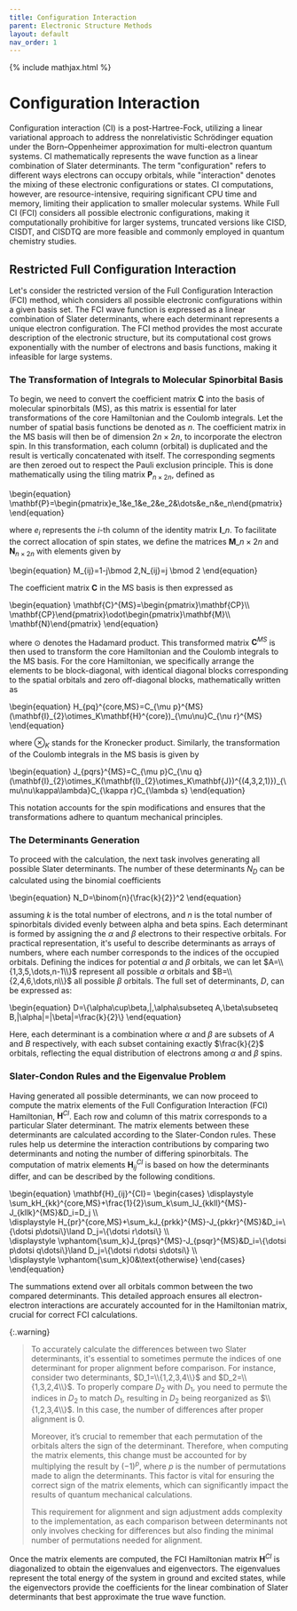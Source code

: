 ```yaml
---
title: Configuration Interaction
parent: Electronic Structure Methods
layout: default
nav_order: 1
---
```

{% include mathjax.html %}

# Configuration Interaction

Configuration interaction (CI) is a post-Hartree-Fock, utilizing a linear variational approach to address the nonrelativistic Schrödinger equation under the Born–Oppenheimer approximation for multi-electron quantum systems. CI mathematically represents the wave function as a linear combination of Slater determinants. The term "configuration" refers to different ways electrons can occupy orbitals, while "interaction" denotes the mixing of these electronic configurations or states. CI computations, however, are resource-intensive, requiring significant CPU time and memory, limiting their application to smaller molecular systems. While Full CI (FCI) considers all possible electronic configurations, making it computationally prohibitive for larger systems, truncated versions like CISD, CISDT, and CISDTQ are more feasible and commonly employed in quantum chemistry studies.


## Restricted Full Configuration Interaction

Let's consider the restricted version of the Full Configuration Interaction (FCI) method, which considers all possible electronic configurations within a given basis set. The FCI wave function is expressed as a linear combination of Slater determinants, where each determinant represents a unique electron configuration. The FCI method provides the most accurate description of the electronic structure, but its computational cost grows exponentially with the number of electrons and basis functions, making it infeasible for large systems.

### The Transformation of Integrals to Molecular Spinorbital Basis
To begin, we need to convert the coefficient matrix $\mathbf{C}$ into the basis of molecular spinorbitals (MS), as this matrix is essential for later transformations of the core Hamiltonian and the Coulomb integrals. Let the number of spatial basis functions be denoted as $n$. The coefficient matrix in the MS basis will then be of dimension $2n \times 2n$, to incorporate the electron spin. In this transformation, each column (orbital) is duplicated and the result is vertically concatenated with itself. The corresponding segments are then zeroed out to respect the Pauli exclusion principle. This is done mathematically using the tiling matrix $\mathbf{P}_{n \times 2n}$, defined as

\begin{equation}
\mathbf{P}=\begin{pmatrix}e_1&e_1&e_2&e_2&\dots&e_n&e_n\end{pmatrix}
\end{equation}

where $e_i$ represents the $i$-th column of the identity matrix $\mathbf{I}\_n$. To facilitate the correct allocation of spin states, we define the matrices $\mathbf{M}\_{n \times 2n}$ and $\mathbf{N}_{n \times 2n}$ with elements given by

\begin{equation}
M_{ij}=1-j\bmod 2,N_{ij}=j \bmod 2
\end{equation}

The coefficient matrix $\mathbf{C}$ in the MS basis is then expressed as

\begin{equation}
\mathbf{C}^{MS}=\begin{pmatrix}\mathbf{CP}\\\ \mathbf{CP}\end{pmatrix}\odot\begin{pmatrix}\mathbf{M}\\\ \mathbf{N}\end{pmatrix}
\end{equation}

where $\odot$ denotes the Hadamard product. This transformed matrix $\mathbf{C}^{MS}$ is then used to transform the core Hamiltonian and the Coulomb integrals to the MS basis. For the core Hamiltonian, we specifically arrange the elements to be block-diagonal, with identical diagonal blocks corresponding to the spatial orbitals and zero off-diagonal blocks, mathematically written as

\begin{equation}
H_{pq}^{core,MS}=C_{\mu p}^{MS}(\mathbf{I}\_{2}\otimes_K\mathbf{H}^{core})\_{\mu\nu}C_{\nu r}^{MS}
\end{equation}

where $\otimes_K$ stands for the Kronecker product. Similarly, the transformation of the Coulomb integrals in the MS basis is given by

\begin{equation}
J_{pqrs}^{MS}=C_{\mu p}C_{\nu q}(\mathbf{I}\_{2}\otimes_K(\mathbf{I}\_{2}\otimes_K\mathbf{J})^{(4,3,2,1)})\_{\mu\nu\kappa\lambda}C_{\kappa r}C_{\lambda s}
\end{equation}

This notation accounts for the spin modifications and ensures that the transformations adhere to quantum mechanical principles.

### The Determinants Generation

To proceed with the calculation, the next task involves generating all possible Slater determinants. The number of these determinants $N_D$ can be calculated using the binomial coefficients

\begin{equation}
N_D=\binom{n}{\frac{k}{2}}^2
\end{equation}

assuming $k$ is the total number of electrons, and $n$ is the total number of spinorbitals divided evenly between alpha and beta spins. Each determinant is formed by assigning the $\alpha$ and $\beta$ electrons to their respective orbitals. For practical representation, it's useful to describe determinants as arrays of numbers, where each number corresponds to the indices of the occupied orbitals. Defining the indices for potential $\alpha$ and $\beta$ orbitals, we can let $A=\\{1,3,5,\dots,n-1\\}$ represent all possible $\alpha$ orbitals and $B=\\{2,4,6,\dots,n\\}$ all possible $\beta$ orbitals. The full set of determinants, $D$, can be expressed as:

\begin{equation}
D=\\{\alpha\cup\beta\,|\,\alpha\subseteq A,\beta\subseteq B,|\alpha|=|\beta|=\frac{k}{2}\\}
\end{equation}

Here, each determinant is a combination where $\alpha$ and $\beta$ are subsets of $A$ and $B$ respectively, with each subset containing exactly $\frac{k}{2}$ orbitals, reflecting the equal distribution of electrons among $\alpha$ and $\beta$ spins.

### Slater-Condon Rules and the Eigenvalue Problem

Having generated all possible determinants, we can now proceed to compute the matrix elements of the Full Configuration Interaction (FCI) Hamiltonian, $\mathbf{H}^{CI}$. Each row and column of this matrix corresponds to a particular Slater determinant. The matrix elements between these determinants are calculated according to the Slater-Condon rules. These rules help us determine the interaction contributions by comparing two determinants and noting the number of differing spinorbitals. The computation of matrix elements $\mathbf{H}_{ij}^{CI}$ is based on how the determinants differ, and can be described by the following conditions.

\begin{equation}
\mathbf{H}_{ij}^{CI}=
\begin{cases} 
\displaystyle \sum_kH\_{kk}^{core,MS}+\frac{1}{2}\sum_k\sum_lJ\_{kkll}^{MS}-J\_{kllk}^{MS}&D_i=D_j \\\\\
\displaystyle H\_{pr}^{core,MS}+\sum_kJ\_{prkk}^{MS}-J\_{pkkr}^{MS}&D_i=\\{\dotsi p\dotsi\\}\land D_j=\\{\dotsi r\dotsi\\} \\\\\
\displaystyle \vphantom{\sum_k}J\_{prqs}^{MS}-J\_{psqr}^{MS}&D_i=\\{\dotsi p\dotsi q\dotsi\\}\land D_j=\\{\dotsi r\dotsi s\dotsi\\} \\\\\
\displaystyle \vphantom{\sum_k}0&\text{otherwise}
\end{cases}
\end{equation}

The summations extend over all orbitals common between the two compared determinants. This detailed approach ensures all electron-electron interactions are accurately accounted for in the Hamiltonian matrix, crucial for correct FCI calculations.

{:.warning}
> To accurately calculate the differences between two Slater determinants, it's essential to sometimes permute the indices of one determinant for proper alignment before comparison. For instance, consider two determinants, $D_1=\\{1,2,3,4\\}$ and $D_2=\\{1,3,2,4\\}$. To properly compare $D_2$ with $D_1$, you need to permute the indices in $D_2$ to match $D_1$, resulting in $D_2$ being reorganized as $\\{1,2,3,4\\}$. In this case, the number of differences after proper alignment is 0.
>
> Moreover, it’s crucial to remember that each permutation of the orbitals alters the sign of the determinant. Therefore, when computing the matrix elements, this change must be accounted for by multiplying the result by $(−1)^p$, where $p$ is the number of permutations made to align the determinants. This factor is vital for ensuring the correct sign of the matrix elements, which can significantly impact the results of quantum mechanical calculations.
>
> This requirement for alignment and sign adjustment adds complexity to the implementation, as each comparison between determinants not only involves checking for differences but also finding the minimal number of permutations needed for alignment.

Once the matrix elements are computed, the FCI Hamiltonian matrix $\mathbf{H}^{CI}$ is diagonalized to obtain the eigenvalues and eigenvectors. The eigenvalues represent the total energy of the system in ground and excited states, while the eigenvectors provide the coefficients for the linear combination of Slater determinants that best approximate the true wave function.
